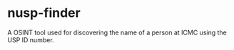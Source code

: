 # nusp-finder
A OSINT tool used for discovering the name of a person at ICMC using the USP ID number.

